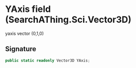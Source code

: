 # YAxis field (SearchAThing.Sci.Vector3D)
yaxis vector (0,1,0)

## Signature
```csharp
public static readonly Vector3D YAxis;
```
